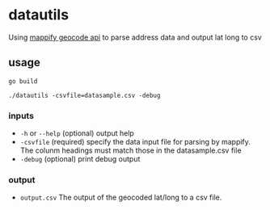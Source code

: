 # datautils
Using [mappify geocode api](http://mappify.io/docs/#api-Geocoding-PostApiRpcAddressGeocode) to parse address data and output lat long to csv

## usage
`go build`

`./datautils -csvfile=datasample.csv -debug`

### inputs
* `-h` or `--help` (optional) output help
* `-csvfile` (required) specify the data input file for parsing by mappify. The colunm headings must match those in the datasample.csv file
* `-debug` (optional) print debug output

### output
* `output.csv` The output of the geocoded lat/long to a csv file.
